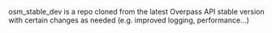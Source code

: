 osm_stable_dev is a repo cloned from the latest Overpass API stable version with certain changes as needed (e.g. improved logging, performance...)

